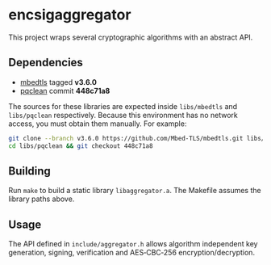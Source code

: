 # encsigaggregator

This project wraps several cryptographic algorithms with an abstract API.

## Dependencies

- [mbedtls](https://github.com/Mbed-TLS/mbedtls) tagged **v3.6.0**
- [pqclean](https://github.com/pqclean/pqclean) commit **448c71a8**

The sources for these libraries are expected inside `libs/mbedtls` and
`libs/pqclean` respectively. Because this environment has no network access,
you must obtain them manually. For example:

```sh
git clone --branch v3.6.0 https://github.com/Mbed-TLS/mbedtls.git libs/mbedtls
cd libs/pqclean && git checkout 448c71a8
```

## Building

Run `make` to build a static library `libaggregator.a`.
The Makefile assumes the library paths above.

## Usage

The API defined in `include/aggregator.h` allows algorithm independent key
generation, signing, verification and AES‑CBC‑256 encryption/decryption.
